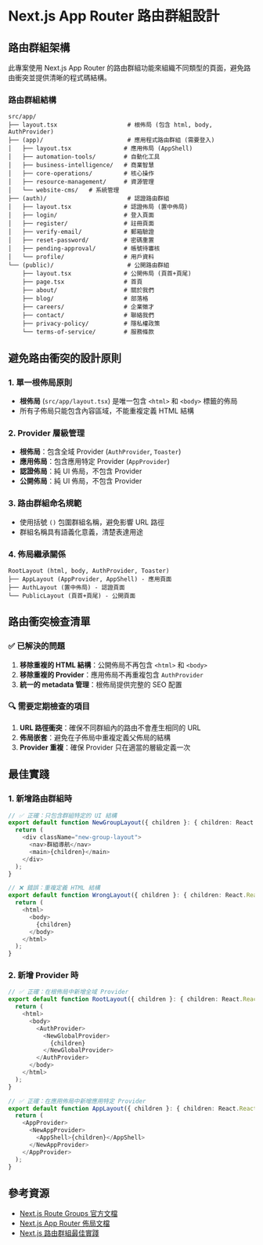 # Next.js App Router 路由群組設計

## 路由群組架構

此專案使用 Next.js App Router 的路由群組功能來組織不同類型的頁面，避免路由衝突並提供清晰的程式碼結構。

### 路由群組結構

```
src/app/
├── layout.tsx                    # 根佈局 (包含 html, body, AuthProvider)
├── (app)/                        # 應用程式路由群組 (需要登入)
│   ├── layout.tsx               # 應用佈局 (AppShell)
│   ├── automation-tools/        # 自動化工具
│   ├── business-intelligence/   # 商業智慧
│   ├── core-operations/         # 核心操作
│   ├── resource-management/     # 資源管理
│   └── website-cms/   # 系統管理
├── (auth)/                       # 認證路由群組
│   ├── layout.tsx               # 認證佈局 (置中佈局)
│   ├── login/                   # 登入頁面
│   ├── register/                # 註冊頁面
│   ├── verify-email/            # 郵箱驗證
│   ├── reset-password/          # 密碼重置
│   ├── pending-approval/        # 帳號待審核
│   └── profile/                 # 用戶資料
└── (public)/                     # 公開路由群組
    ├── layout.tsx               # 公開佈局 (頁首+頁尾)
    ├── page.tsx                 # 首頁
    ├── about/                   # 關於我們
    ├── blog/                    # 部落格
    ├── careers/                 # 企業徵才
    ├── contact/                 # 聯絡我們
    ├── privacy-policy/          # 隱私權政策
    └── terms-of-service/        # 服務條款
```

## 避免路由衝突的設計原則

### 1. 單一根佈局原則
- **根佈局** (`src/app/layout.tsx`) 是唯一包含 `<html>` 和 `<body>` 標籤的佈局
- 所有子佈局只能包含內容區域，不能重複定義 HTML 結構

### 2. Provider 層級管理
- **根佈局**：包含全域 Provider (`AuthProvider`, `Toaster`)
- **應用佈局**：包含應用特定 Provider (`AppProvider`)
- **認證佈局**：純 UI 佈局，不包含 Provider
- **公開佈局**：純 UI 佈局，不包含 Provider

### 3. 路由群組命名規範
- 使用括號 `()` 包圍群組名稱，避免影響 URL 路徑
- 群組名稱具有語義化意義，清楚表達用途

### 4. 佈局繼承關係
```
RootLayout (html, body, AuthProvider, Toaster)
├── AppLayout (AppProvider, AppShell) - 應用頁面
├── AuthLayout (置中佈局) - 認證頁面
└── PublicLayout (頁首+頁尾) - 公開頁面
```

## 路由衝突檢查清單

### ✅ 已解決的問題
1. **移除重複的 HTML 結構**：公開佈局不再包含 `<html>` 和 `<body>`
2. **移除重複的 Provider**：應用佈局不再重複包含 `AuthProvider`
3. **統一的 metadata 管理**：根佈局提供完整的 SEO 配置

### 🔍 需要定期檢查的項目
1. **URL 路徑衝突**：確保不同群組內的路由不會產生相同的 URL
2. **佈局嵌套**：避免在子佈局中重複定義父佈局的結構
3. **Provider 重複**：確保 Provider 只在適當的層級定義一次

## 最佳實踐

### 1. 新增路由群組時
```typescript
// ✅ 正確：只包含群組特定的 UI 結構
export default function NewGroupLayout({ children }: { children: React.ReactNode }) {
  return (
    <div className="new-group-layout">
      <nav>群組導航</nav>
      <main>{children}</main>
    </div>
  );
}

// ❌ 錯誤：重複定義 HTML 結構
export default function WrongLayout({ children }: { children: React.ReactNode }) {
  return (
    <html>
      <body>
        {children}
      </body>
    </html>
  );
}
```

### 2. 新增 Provider 時
```typescript
// ✅ 正確：在根佈局中新增全域 Provider
export default function RootLayout({ children }: { children: React.ReactNode }) {
  return (
    <html>
      <body>
        <AuthProvider>
          <NewGlobalProvider>
            {children}
          </NewGlobalProvider>
        </AuthProvider>
      </body>
    </html>
  );
}

// ✅ 正確：在應用佈局中新增應用特定 Provider
export default function AppLayout({ children }: { children: React.ReactNode }) {
  return (
    <AppProvider>
      <NewAppProvider>
        <AppShell>{children}</AppShell>
      </NewAppProvider>
    </AppProvider>
  );
}
```

## 參考資源

- [Next.js Route Groups 官方文檔](https://app-router.vercel.app/route-groups)
- [Next.js App Router 佈局文檔](https://nextjs.org/docs/app/building-your-application/routing/pages-and-layouts)
- [Next.js 路由群組最佳實踐](https://nextjs.org/docs/app/building-your-application/routing/route-groups)
